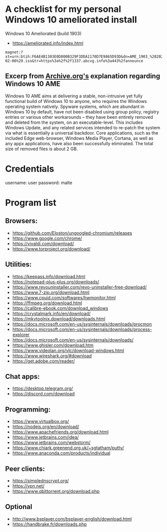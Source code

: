 # A checklist for my personal Windows 10 ameliorated install
Windows 10 Ameliorated (build 1903)
* https://ameliorated.info/index.html
```
magnet:?xt=urn:btih:F6AE4B1303E0D800B329F3DDA1170D7E9865D93D&dn=AME_1903_%282020-02-06%29.iso&tr=https%3a%2f%2f1337.abcvg.info%3a443%2fannounce
```
## Excerp from [Archive.org's](https://archive.org/details/windows-10-ameliorated-1903) explanation regarding Windows 10 AME
Windows 10 AME aims at delivering a stable, non-intrusive yet fully functional build of Windows 10 to anyone, who requires the Windows operating system natively. Spyware systems, which are abundant in Windows 10 by default, have not been disabled using group policy, registry entries or various other workarounds – they have been entirely removed and deleted from the system, on an executable-level. This includes Windows Update, and any related services intended to re-patch the system via what is essentially a universal backdoor. Core applications, such as the included Edge web-browser, Windows Media Player, Cortana, as well as any appx applications, have also been successfully eliminated. The total size of removed files is about 2 GB.

# Credentials
username: user
password: malte

# Program list
## Browsers:
* https://github.com/Eloston/ungoogled-chromium/releases
* https://www.google.com/chrome/
* https://vivaldi.com/download/
* https://www.torproject.org/download/

## Utilities:
* https://keepass.info/download.html
* https://notepad-plus-plus.org/downloads/
* https://www.revouninstaller.com/revo-uninstaller-free-download/
* https://www.7-zip.org/download.html
* https://www.cpuid.com/softwares/hwmonitor.html
* https://ffmpeg.org/download.html
* https://calibre-ebook.com/download_windows
* https://crystalmark.info/en/download/
* https://mkvtoolnix.download/downloads.html
* https://docs.microsoft.com/en-us/sysinternals/downloads/procmon
* https://docs.microsoft.com/en-us/sysinternals/downloads/process-explorer
* https://docs.microsoft.com/en-us/sysinternals/downloads/
* https://www.ghisler.com/download.htm
* https://www.videolan.org/vlc/download-windows.html
* https://www.wireshark.org/#download
* https://get.adobe.com/reader/

## Chat apps:
* https://desktop.telegram.org/
* https://discord.com/download

## Programming:
* https://www.virtualbox.org/
* https://nodejs.org/en/download/
* https://www.apachefriends.org/download.html
* https://www.jetbrains.com/idea/
* https://www.jetbrains.com/webstorm/
* https://www.chiark.greenend.org.uk/~sgtatham/putty/
* https://www.anaconda.com/products/individual

## Peer clients:
* https://simplednscrypt.org/
* https://vpn.net/
* https://www.qbittorrent.org/download.php

## Optional
* http://www.bsplayer.com/bsplayer-english/download.html
* https://handbrake.fr/downloads.php

